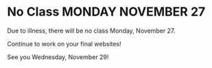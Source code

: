 # No Class MONDAY NOVEMBER 27

Due to illness, there will be no class Monday, November 27.

Continue to work on your final websites!

See you Wednesday, November 29!
